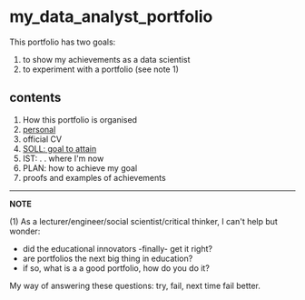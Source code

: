 my_data_analyst_portfolio
=========================

This portfolio has two goals:

1. to show my achievements as a data scientist
2. to experiment with a portfolio (see note 1)

## contents

1) How this portfolio is organised  
2) [personal](./100_personal.md)    
3) official CV  
4) [SOLL: goal to attain](./400_ambition.md)    
5) IST: . . where I'm now  
6) PLAN: how to achieve my goal  
7) proofs and examples of achievements   

----------
**NOTE**

(1) As a lecturer/engineer/social scientist/critical thinker, I can't help but wonder: 
- did the educational innovators -finally- get it right?
- are portfolios the next big thing in education?
- if so, what is a a good portfolio, how do you do it?

 My way of answering these questions: try, fail, next time fail better.

